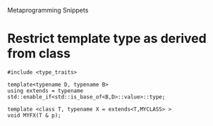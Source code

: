 

Metaprogramming Snippets

# Restrict template type as derived from class

    #include <type_traits>

    template<typename D, typename B>
    using extends = typename std::enable_if<std::is_base_of<B,D>::value>::type;

    template <class T, typename X = extends<T,MYCLASS> >
    void MYFX(T & p);

    
